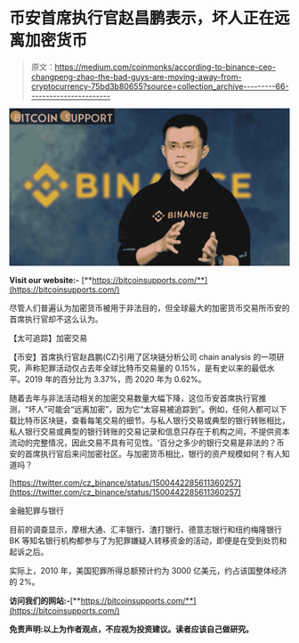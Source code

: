 # 币安首席执行官赵昌鹏表示，坏人正在远离加密货币

> 原文：<https://medium.com/coinmonks/according-to-binance-ceo-changpeng-zhao-the-bad-guys-are-moving-away-from-cryptocurrency-75bd3b80655?source=collection_archive---------66----------------------->

![](img/d8004adddb04577494857df543c4114b.png)

**Visit our website:-** [**https://bitcoinsupports.com/**](https://bitcoinsupports.com/)

尽管人们普遍认为加密货币被用于非法目的，但全球最大的加密货币交易所币安的首席执行官却不这么认为。

【太可追踪】加密交易

【币安】首席执行官赵昌鹏(CZ)引用了区块链分析公司 chain analysis 的一项研究，声称犯罪活动仅占去年全球比特币交易量的 0.15%，是有史以来的最低水平。2019 年的百分比为 3.37%，而 2020 年为 0.62%。

随着去年与非法活动相关的加密交易数量大幅下降，这位币安首席执行官推测，“坏人”可能会“远离加密”，因为它“太容易被追踪到”。例如，任何人都可以下载比特币区块链，查看每笔交易的细节。与私人银行交易或典型的银行转账相比，私人银行交易或典型的银行转账的交易记录和信息只存在于机构之间，不提供资本流动的完整情况，因此交易不具有可见性。'百分之多少的银行交易是非法的？币安的首席执行官后来问加密社区。与加密货币相比，银行的资产规模如何？有人知道吗？

[https://twitter.com/cz_binance/status/1500442285611360257](https://twitter.com/cz_binance/status/1500442285611360257)

金融犯罪与银行

目前的调查显示，摩根大通、汇丰银行、渣打银行、德意志银行和纽约梅隆银行 BK 等知名银行机构都参与了为犯罪嫌疑人转移资金的活动，即便是在受到处罚和起诉之后。

实际上，2010 年，美国犯罪所得总额预计约为 3000 亿美元，约占该国整体经济的 2%。

**访问我们的网站:-**[**https://bitcoinsupports.com/**](https://bitcoinsupports.com/)

**免责声明:以上为作者观点，不应视为投资建议。读者应该自己做研究。**
